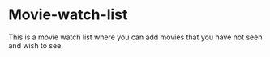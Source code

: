 # Movie-watch-list
This is a movie watch list where you can add movies that you have not seen and wish to see.
